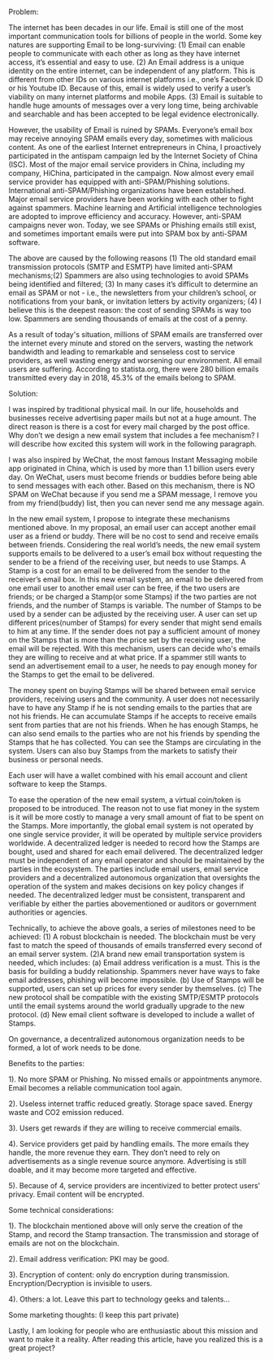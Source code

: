 Problem:

The internet has been decades in our life. Email is still one of the most important communication tools for billions of people in the world. Some key natures are supporting Email to be long-surviving: (1) Email can enable people to communicate with each other as long as they have internet access, it’s essential and easy to use. (2) An Email address is a unique identity on the entire internet, can be independent of any platform. This is different from other IDs on various internet platforms i.e., one’s Facebook ID or his Youtube ID. Because of this, email is widely used to verify a user’s viability on many internet platforms and mobile Apps. (3) Email is suitable to handle huge amounts of messages over a very long time, being archivable and searchable and has been accepted to be legal evidence electronically.

However, the usability of Email is ruined by SPAMs. Everyone’s email box may receive annoying SPAM emails every day, sometimes with malicious content. As one of the earliest Internet entrepreneurs in China, I proactively participated in the antispam campaign led by the Internet Society of China (ISC). Most of the major email service providers in China, including my company, HiChina, participated in the campaign. Now almost every email service provider has equipped with anti-SPAM/Phishing solutions. International anti-SPAM/Phishing organizations have been established. Major email service providers have been working with each other to fight against spammers. Machine learning and Artificial intelligence technologies are adopted to improve efficiency and accuracy. However, anti-SPAM campaigns never won. Today, we see SPAMs or Phishing emails still exist, and sometimes important emails were put into SPAM box by anti-SPAM software.

The above are caused by the following reasons (1) The old standard email transmission protocols (SMTP and ESMTP) have limited anti-SPAM mechanisms;(2) Spammers are also using technologies to avoid SPAMs being identified and filtered; (3) In many cases it’s difficult to determine an email as SPAM or not - i.e., the newsletters from your children’s school, or notifications from your bank, or invitation letters by activity organizers; (4) I believe this is the deepest reason: the cost of sending SPAMs is way too low. Spammers are sending thousands of emails at the cost of a penny.

As a result of today's situation, millions of SPAM emails are transferred over the internet every minute and stored on the servers, wasting the network bandwidth and leading to remarkable and senseless cost to service providers, as well wasting energy and worsening our environment. All email users are suffering. According to statista.org, there were 280 billion emails transmitted every day in 2018, 45.3% of the emails belong to SPAM.

Solution:

I was inspired by traditional physical mail. In our life, households and businesses receive advertising paper mails but not at a huge amount. The direct reason is there is a cost for every mail charged by the post office. Why don’t we design a new email system that includes a fee mechanism? I will describe how excited this system will work in the following paragraph.

I was also inspired by WeChat, the most famous Instant Messaging mobile app originated in China, which is used by more than 1.1 billion users every day. On WeChat, users must become friends or buddies before being able to send messages with each other. Based on this mechanism, there is NO SPAM on WeChat because if you send me a SPAM message, I remove you from my friend(buddy) list, then you can never send me any message again. 

In the new email system, I propose to integrate these mechanisms mentioned above. In my proposal, an email user can accept another email user as a friend or buddy. There will be no cost to send and receive emails between friends. Considering the real world’s needs, the new email system supports emails to be delivered to a user’s email box without requesting the sender to be a friend of the receiving user, but needs to use Stamps. A Stamp is a cost for an email to be delivered from the sender to the receiver’s email box. In this new email system, an email to be delivered from one email user to another email user can be free, if the two users are friends; or be charged a Stamp(or some Stamps) if the two parties are not friends, and the number of Stamps is variable. The number of Stamps to be used by a sender can be adjusted by the receiving user. A user can set up different prices(number of Stamps) for every sender that might send emails to him at any time. If the sender does not pay a sufficient amount of money on the Stamps that is more than the price set by the receiving user, the email will be rejected. With this mechanism, users can decide who's emails they are willing to receive and at what price. If a spammer still wants to send an advertisement email to a user, he needs to pay enough money for the Stamps to get the email to be delivered.

The money spent on buying Stamps will be shared between email service providers, receiving users and the community. A user does not necessarily have to have any Stamp if he is not sending emails to the parties that are not his friends. He can accumulate Stamps if he accepts to receive emails sent from parties that are not his friends. When he has enough Stamps, he can also send emails to the parties who are not his friends by spending the Stamps that he has collected. You can see the Stamps are circulating in the system. Users can also buy Stamps from the markets to satisfy their business or personal needs.

Each user will have a wallet combined with his email account and client software to keep the Stamps. 

To ease the operation of the new email system, a virtual coin/token is proposed to be introduced. The reason not to use fiat money in the system is it will be more costly to manage a very small amount of fiat to be spent on the Stamps. More importantly, the global email system is not operated by one single service provider, it will be operated by multiple service providers worldwide. A decentralized ledger is needed to record how the Stamps are bought, used and shared for each email delivered. The decentralized ledger must be independent of any email operator and should be maintained by the parties in the ecosystem. The parties include email users, email service providers and a decentralized autonomous organization that oversights the operation of the system and makes decisions on key policy changes if needed. The decentralized ledger must be consistent, transparent and verifiable by either the parties abovementioned or auditors or government authorities or agencies.

Technically, to achieve the above goals, a series of milestones need to be achieved:  (1) A robust blockchain is needed. The blockchain must be very fast to match the speed of thousands of emails transferred every second of an email server system. (2)A brand new email transportation system is needed, which includes: (a) Email address verification is a must. This is the basis for building a buddy relationship. Spammers never have ways to fake email addresses, phishing will become impossible. (b) Use of Stamps will be supported, users can set up prices for every sender by themselves. (c) The new protocol shall be compatible with the existing SMTP/ESMTP protocols until the email systems around the world gradually upgrade to the new protocol. (d) New email client software is developed to include a wallet of Stamps.

On governance, a decentralized autonomous organization needs to be formed, a lot of work needs to be done.

Benefits to the parties:

1).     No more SPAM or Phishing. No missed emails or appointments anymore. Email becomes a reliable communication tool again.

2).     Useless internet traffic reduced greatly. Storage space saved. Energy waste and CO2 emission reduced.

3).     Users get rewards if they are willing to receive commercial emails.

4).     Service providers get paid by handling emails. The more emails they handle, the more revenue they earn. They don’t need to rely on advertisements as a single revenue source anymore. Advertising is still doable, and it may become more targeted and effective. 

5).     Because of 4, service providers are incentivized to better protect users' privacy. Email content will be encrypted.


Some technical considerations:

1).     The blockchain mentioned above will only serve the creation of the Stamp, and record the Stamp transaction. The transmission and storage of emails are not on the blockchain.

2).     Email address verification: PKI may be good.

3).     Encryption of content: only do encryption during transmission. Encryption/Decryption is invisible to users.

4).     Others: a lot. Leave this part to technology geeks and talents...


Some marketing thoughts:
(I keep this part private)


Lastly, I am looking for people who are enthusiastic about this mission and want to make it a reality. After reading this article, have you realized this is a great project?





